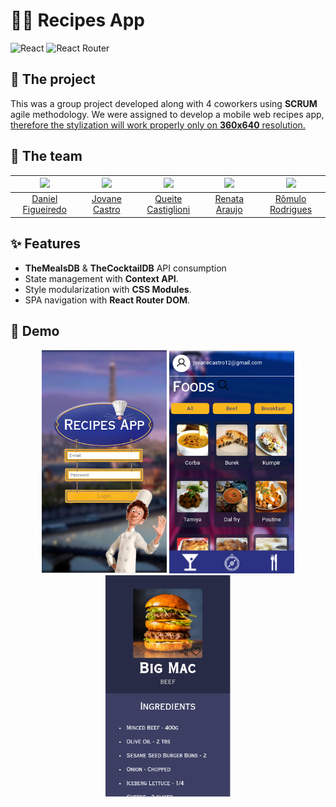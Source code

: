 # 🧑‍🍳 Recipes App
![React](https://img.shields.io/badge/react-%2320232a.svg?style=for-the-badge&logo=react&logoColor=%2361DAFB) ![React Router](https://img.shields.io/badge/React_Router-CA4245?style=for-the-badge&logo=react-router&logoColor=white)

## 🧾 The project
This was a group project developed along with 4 coworkers using **SCRUM** agile methodology.
We were assigned to develop a mobile web recipes app, <ins>therefore the stylization will work properly only on **360x640** resolution.</ins>

## 👥 The team
<img src='https://avatars.githubusercontent.com/u/94488628?v=4' width='100' />|<img src='https://avatars.githubusercontent.com/u/60260322?v=4' width='100' />|<img src='https://avatars.githubusercontent.com/u/92694171?v=4' width='100' />|<img src='https://avatars.githubusercontent.com/u/91336346?v=4' width='100' />|<img src='https://avatars.githubusercontent.com/u/94541403?v=4' width='100' />
:-:|:-:|:-:|:-:|:-:
[Daniel Figueiredo](https://github.com/Danielfs94)|[Jovane Castro](https://github.com/Cadavanaugh)|[Queite Castiglioni](https://github.com/queite)|[Renata Araujo](https://github.com/RenataCastroAraujo)|[Rômulo Rodrigues](https://github.com/romulo-rp29)

## ✨ Features
 - **TheMealsDB** & **TheCocktailDB** API consumption
 - State management with **Context API**.
 - Style modularization with **CSS Modules**.
 - SPA navigation with **React Router DOM**.

## 📱 Demo
<p align='center'>
  <img src='/src/images/readme/login.png' width=200>
  <img src='/src/images/readme/foods.png' width=200>
  <img src='/src/images/readme/recipe.png' width=200>
</p>

